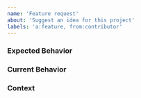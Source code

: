 ```yaml
---
name: 'Feature request'
about: 'Suggest an idea for this project'
labels: 'a:feature, from:contributor'
---
```


<!--- 
Please follow the instructions below. 
We could receive many issues, so to stay productive, we will close issues that don't provide enough information. 
-->

<!--- Provide a brief summary of the issue in the title above -->

### Expected Behavior
<!--- Tell us how it should work -->

### Current Behavior
<!--- Explain the difference from current behavior -->

### Context
<!--- How has this issue affected you? What are you trying to accomplish? What other alternatives have you considered? -->
<!--- Providing context helps us come up with a solution that is most useful in the real world -->
